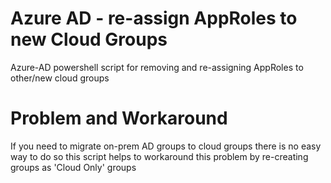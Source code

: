 # Azure AD - re-assign AppRoles to new Cloud Groups
Azure-AD powershell script for removing and re-assigning AppRoles to other/new cloud groups

# Problem and Workaround
If you need to migrate on-prem AD groups to cloud groups there is no easy way to do so
this script helps to workaround this problem by re-creating groups as 'Cloud Only' groups
